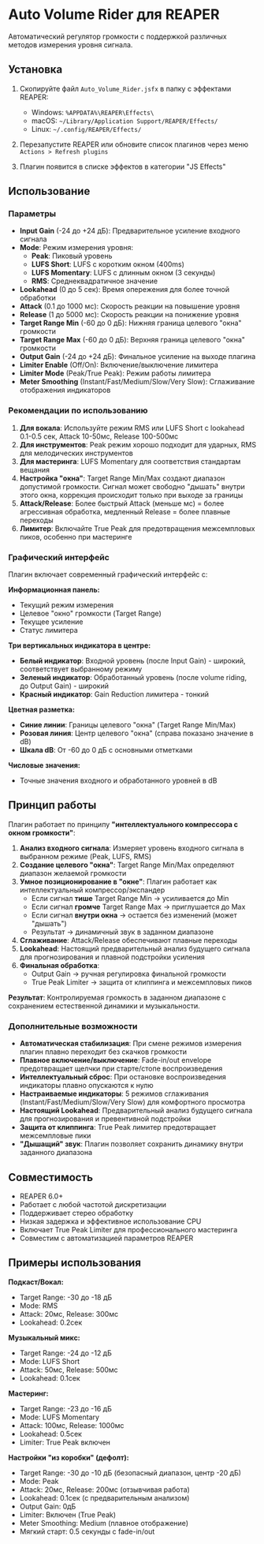 # Auto Volume Rider для REAPER

Автоматический регулятор громкости с поддержкой различных методов измерения уровня сигнала.

## Установка

1. Скопируйте файл `Auto_Volume_Rider.jsfx` в папку с эффектами REAPER:
   - Windows: `%APPDATA%\REAPER\Effects\`
   - macOS: `~/Library/Application Support/REAPER/Effects/`
   - Linux: `~/.config/REAPER/Effects/`

2. Перезапустите REAPER или обновите список плагинов через меню `Actions > Refresh plugins`

3. Плагин появится в списке эффектов в категории "JS Effects"

## Использование

### Параметры

- **Input Gain** (-24 до +24 дБ): Предварительное усиление входного сигнала
- **Mode**: Режим измерения уровня:
  - **Peak**: Пиковый уровень
  - **LUFS Short**: LUFS с коротким окном (400ms)
  - **LUFS Momentary**: LUFS с длинным окном (3 секунды)
  - **RMS**: Среднеквадратичное значение
- **Lookahead** (0 до 5 сек): Время опережения для более точной обработки
- **Attack** (0.1 до 1000 мс): Скорость реакции на повышение уровня
- **Release** (1 до 5000 мс): Скорость реакции на понижение уровня
- **Target Range Min** (-60 до 0 дБ): Нижняя граница целевого "окна" громкости
- **Target Range Max** (-60 до 0 дБ): Верхняя граница целевого "окна" громкости
- **Output Gain** (-24 до +24 дБ): Финальное усиление на выходе плагина
- **Limiter Enable** (Off/On): Включение/выключение лимитера
- **Limiter Mode** (Peak/True Peak): Режим работы лимитера
- **Meter Smoothing** (Instant/Fast/Medium/Slow/Very Slow): Сглаживание отображения индикаторов

### Рекомендации по использованию

1. **Для вокала**: Используйте режим RMS или LUFS Short с lookahead 0.1-0.5 сек, Attack 10-50мс, Release 100-500мс
2. **Для инструментов**: Peak режим хорошо подходит для ударных, RMS для мелодических инструментов
3. **Для мастеринга**: LUFS Momentary для соответствия стандартам вещания
4. **Настройка "окна"**: Target Range Min/Max создают диапазон допустимой громкости. Сигнал может свободно "дышать" внутри этого окна, коррекция происходит только при выходе за границы
5. **Attack/Release**: Более быстрый Attack (меньше мс) = более агрессивная обработка, медленный Release = более плавные переходы
6. **Лимитер**: Включайте True Peak для предотвращения межсемпловых пиков, особенно при мастеринге

### Графический интерфейс

Плагин включает современный графический интерфейс с:

**Информационная панель:**
- Текущий режим измерения
- Целевое "окно" громкости (Target Range)
- Текущее усиление
- Статус лимитера

**Три вертикальных индикатора в центре:**
- **Белый индикатор**: Входной уровень (после Input Gain) - широкий, соответствует выбранному режиму
- **Зеленый индикатор**: Обработанный уровень (после volume riding, до Output Gain) - широкий  
- **Красный индикатор**: Gain Reduction лимитера - тонкий

**Цветная разметка:**
- **Синие линии**: Границы целевого "окна" (Target Range Min/Max) 
- **Розовая линия**: Центр целевого "окна" (справа показано значение в dB)
- **Шкала dB**: От -60 до 0 дБ с основными отметками

**Числовые значения:**
- Точные значения входного и обработанного уровней в dB

## Принцип работы

Плагин работает по принципу **"интеллектуального компрессора с окном громкости"**:

1. **Анализ входного сигнала**: Измеряет уровень входного сигнала в выбранном режиме (Peak, LUFS, RMS)
2. **Создание целевого "окна"**: Target Range Min/Max определяют диапазон желаемой громкости
3. **Умное позиционирование в "окне"**: Плагин работает как интеллектуальный компрессор/экспандер
   - Если сигнал **тише** Target Range Min → усиливается до Min
   - Если сигнал **громче** Target Range Max → приглушается до Max  
   - Если сигнал **внутри окна** → остается без изменений (может "дышать")
   - Результат → динамичный звук в заданном диапазоне
4. **Сглаживание**: Attack/Release обеспечивают плавные переходы
5. **Lookahead**: Настоящий предварительный анализ будущего сигнала для прогнозирования и плавной подстройки усиления
6. **Финальная обработка**: 
   - Output Gain → ручная регулировка финальной громкости
   - True Peak Limiter → защита от клиппинга и межсемпловых пиков

**Результат**: Контролируемая громкость в заданном диапазоне с сохранением естественной динамики и музыкальности.

### Дополнительные возможности

- **Автоматическая стабилизация**: При смене режимов измерения плагин плавно переходит без скачков громкости
- **Плавное включение/выключение**: Fade-in/out envelope предотвращает щелчки при старте/стопе воспроизведения
- **Интеллектуальный сброс**: При остановке воспроизведения индикаторы плавно опускаются к нулю
- **Настраиваемые индикаторы**: 5 режимов сглаживания (Instant/Fast/Medium/Slow/Very Slow) для комфортного просмотра
- **Настоящий Lookahead**: Предварительный анализ будущего сигнала для прогнозирования и превентивной подстройки
- **Защита от клиппинга**: True Peak лимитер предотвращает межсемпловые пики
- **"Дышащий" звук**: Плагин позволяет сохранить динамику внутри заданного диапазона

## Совместимость

- REAPER 6.0+
- Работает с любой частотой дискретизации
- Поддерживает стерео обработку
- Низкая задержка и эффективное использование CPU
- Включает True Peak Limiter для профессионального мастеринга
- Совместим с автоматизацией параметров REAPER

## Примеры использования

**Подкаст/Вокал:**
- Target Range: -30 до -18 дБ
- Mode: RMS
- Attack: 20мс, Release: 300мс
- Lookahead: 0.2сек

**Музыкальный микс:**
- Target Range: -24 до -12 дБ  
- Mode: LUFS Short
- Attack: 50мс, Release: 500мс
- Lookahead: 0.1сек

**Мастеринг:**
- Target Range: -23 до -16 дБ
- Mode: LUFS Momentary
- Attack: 100мс, Release: 1000мс
- Lookahead: 0.5сек
- Limiter: True Peak включен

**Настройки "из коробки" (дефолт):**
- Target Range: -30 до -10 дБ (безопасный диапазон, центр -20 дБ)
- Mode: Peak
- Attack: 20мс, Release: 200мс (отзывчивая работа)
- Lookahead: 0.1сек (с предварительным анализом)
- Output Gain: 0дБ
- Limiter: Включен (True Peak)
- Meter Smoothing: Medium (плавное отображение)
- Мягкий старт: 0.5 секунды с fade-in/out
